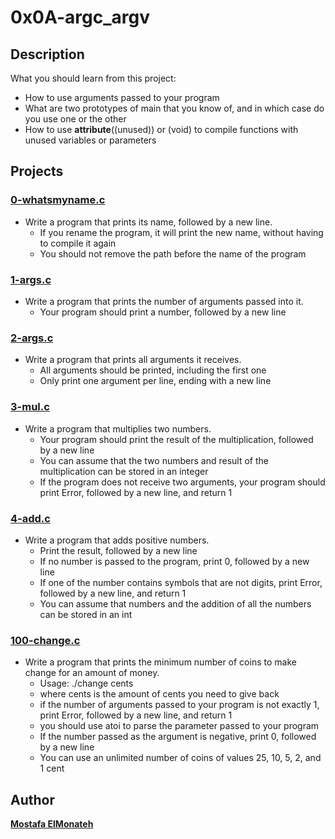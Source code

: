 # **0x0A-argc_argv**
## **Description**
What you should learn from this project:
- How to use arguments passed to your program
- What are two prototypes of main that you know of, and in which case do you use one or the other
- How to use __attribute__((unused)) or (void) to compile functions with unused variables or parameters
## **Projects**
### **[0-whatsmyname.c](https://github.com/Mostafa-ElMonateh/alx-low_level_programming/blob/main/0x0A-argc_argv/0-whatsmyname.c)**
- Write a program that prints its name, followed by a new line.
	- If you rename the program, it will print the new name, without having to compile it again
	- You should not remove the path before the name of the program
### **[1-args.c](https://github.com/Mostafa-ElMonateh/alx-low_level_programming/blob/main/0x0A-argc_argv/1-args.c)**
- Write a program that prints the number of arguments passed into it.
	- Your program should print a number, followed by a new line
### **[2-args.c](https://github.com/Mostafa-ElMonateh/alx-low_level_programming/blob/main/0x0A-argc_argv/2-args.c)**
- Write a program that prints all arguments it receives.
	- All arguments should be printed, including the first one
	- Only print one argument per line, ending with a new line
### **[3-mul.c](https://github.com/Mostafa-ElMonateh/alx-low_level_programming/blob/main/0x0A-argc_argv/3-mul.c)**
- Write a program that multiplies two numbers.
	- Your program should print the result of the multiplication, followed by a new line
	- You can assume that the two numbers and result of the multiplication can be stored in an integer
	- If the program does not receive two arguments, your program should print Error, followed by a new line, and return 1
### **[4-add.c](https://github.com/Mostafa-ElMonateh/alx-low_level_programming/blob/main/0x0A-argc_argv/4-add.c)**
- Write a program that adds positive numbers.
	- Print the result, followed by a new line
	- If no number is passed to the program, print 0, followed by a new line
	- If one of the number contains symbols that are not digits, print Error, followed by a new line, and return 1
	- You can assume that numbers and the addition of all the numbers can be stored in an int
### **[100-change.c](https://github.com/Mostafa-ElMonateh/alx-low_level_programming/blob/main/0x0A-argc_argv/100-change.c)**
- Write a program that prints the minimum number of coins to make change for an amount of money.
	- Usage: ./change cents
	- where cents is the amount of cents you need to give back
	- if the number of arguments passed to your program is not exactly 1, print Error, followed by a new line, and return 1
	- you should use atoi to parse the parameter passed to your program
	- If the number passed as the argument is negative, print 0, followed by a new line
	- You can use an unlimited number of coins of values 25, 10, 5, 2, and 1 cent
## **Author**
**[Mostafa ElMonateh](https://github.com/Mostafa-ElMonateh)**
